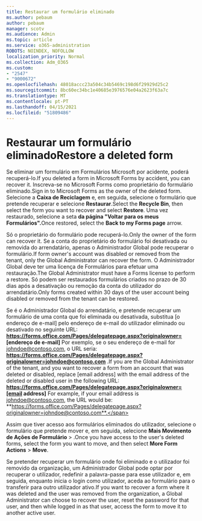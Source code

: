 ```yaml
---
title: Restaurar um formulário eliminado
ms.author: pebaum
author: pebaum
manager: scotv
ms.audience: Admin
ms.topic: article
ms.service: o365-administration
ROBOTS: NOINDEX, NOFOLLOW
localization_priority: Normal
ms.collection: Adm_O365
ms.custom:
- "2547"
- "9000672"
ms.openlocfilehash: 48018accc23a504c34b5469c198d6f29929d25c2
ms.sourcegitcommit: 8bc60ec34bc1e40685e3976576e04a2623f63a7c
ms.translationtype: MT
ms.contentlocale: pt-PT
ms.lasthandoff: 04/15/2021
ms.locfileid: "51809486"
---
```

# <a name="restore-a-deleted-form"></a><span data-ttu-id="41e21-102">Restaurar um formulário eliminado</span><span class="sxs-lookup"><span data-stu-id="41e21-102">Restore a deleted form</span></span>

<span data-ttu-id="41e21-103">Se eliminar um formulário em Formulários Microsoft por acidente, poderá recuperá-lo.</span><span class="sxs-lookup"><span data-stu-id="41e21-103">If you deleted a form in Microsoft Forms by accident, you can recover it.</span></span> <span data-ttu-id="41e21-104">Inscreva-se no Microsoft Forms como proprietário do formulário eliminado.</span><span class="sxs-lookup"><span data-stu-id="41e21-104">Sign in to Microsoft Forms as the owner of the deleted form.</span></span> <span data-ttu-id="41e21-105">Selecione a **Caixa de Reciclagem** e, em seguida, selecione o formulário que pretende recuperar e selecione **Restaurar**.</span><span class="sxs-lookup"><span data-stu-id="41e21-105">Select the **Recycle Bin**, then select the form you want to recover and select **Restore**.</span></span> <span data-ttu-id="41e21-106">Uma vez restaurado, selecione a seta **da página "Voltar para os meus Formulários".**</span><span class="sxs-lookup"><span data-stu-id="41e21-106">Once restored, select the **Back to my Forms page** arrow.</span></span>

<span data-ttu-id="41e21-107">Só o proprietário do formulário pode recuperá-lo.</span><span class="sxs-lookup"><span data-stu-id="41e21-107">Only the owner of the form can recover it.</span></span> <span data-ttu-id="41e21-108">Se a conta do proprietário do formulário foi desativada ou removida do arrendatário, apenas o Administrador Global pode recuperar o formulário.</span><span class="sxs-lookup"><span data-stu-id="41e21-108">If form owner's account was disabled or removed from the tenant, only the Global Administrator can recover the form.</span></span> <span data-ttu-id="41e21-109">O Administrador Global deve ter uma licença de Formulários para efetuar uma restauração.</span><span class="sxs-lookup"><span data-stu-id="41e21-109">The Global Administrator must have a Forms license to perform a restore.</span></span> <span data-ttu-id="41e21-110">Só podem ser restaurados formulários criados no prazo de 30 dias após a desativação ou remoção da conta do utilizador do arrendatário.</span><span class="sxs-lookup"><span data-stu-id="41e21-110">Only forms created within 30 days of the user account being disabled or removed from the tenant can be restored.</span></span>

<span data-ttu-id="41e21-111">Se é o Administrador Global do arrendatário, e pretende recuperar um formulário de uma conta que foi eliminada ou desativada, substitua [o endereço de e-mail] pelo endereço de e-mail do utilizador eliminado ou desativado no seguinte URL: **https://forms.office.com/Pages/delegatepage.aspx?originalowner= [endereço de e-mail]** Por exemplo, se o seu endereço de e-mail for johndoe@contoso.com, o URL seria: **https://forms.office.com/Pages/delegatepage.aspx?originalowner=johndoe@contoso.com** .</span><span class="sxs-lookup"><span data-stu-id="41e21-111">If you are the Global Administrator of the tenant, and you want to recover a form from an account that was deleted or disabled, replace [email address] with the email address of the deleted or disabled user in the following URL: **https://forms.office.com/Pages/delegatepage.aspx?originalowner=[email address]** For example, if your email address is johndoe@contoso.com, the URL would be: **https://forms.office.com/Pages/delegatepage.aspx?originalowner=johndoe@contoso.com**.</span></span> 

<span data-ttu-id="41e21-112">Assim que tiver acesso aos formulários eliminados do utilizador, selecione o formulário que pretende mover e, em seguida, selecione **Mais Movimento de Ações de Formulário**  >  .</span><span class="sxs-lookup"><span data-stu-id="41e21-112">Once you have access to the user's deleted forms, select the form you want to move, and then select **More Form Actions** > **Move**.</span></span>

<span data-ttu-id="41e21-113">Se pretender recuperar um formulário onde foi eliminado e o utilizador foi removido da organização, um Administrador Global pode optar por recuperar o utilizador, redefinir a palavra-passe para esse utilizador e, em seguida, enquanto inicia o login como utilizador, aceda ao formulário para o transferir para outro utilizador ativo.</span><span class="sxs-lookup"><span data-stu-id="41e21-113">If you want to recover a form where it was deleted and the user was removed from the organization, a Global Administrator can choose to recover the user, reset the password for that user, and then while logged in as that user, access the form to move it to another active user.</span></span> 